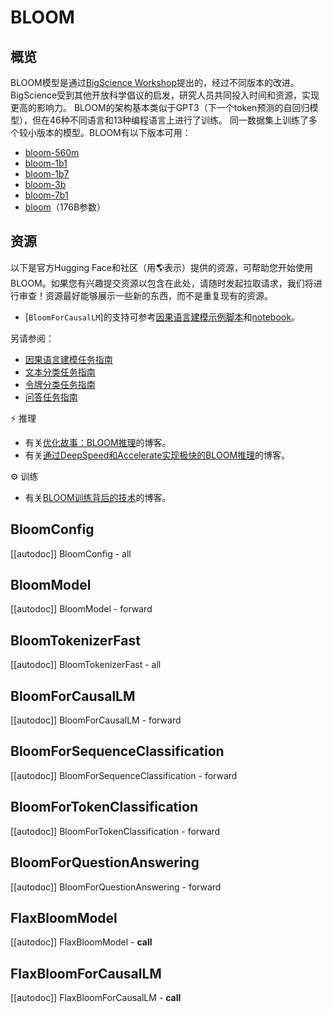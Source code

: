 <!--版权2022️ HuggingFace团队。版权所有。

根据Apache许可证，版本2.0（“许可证”），您不得使用此文件，除非符合许可证的要求。
您可以在以下位置获取许可证的副本：

http://www.apache.org/licenses/LICENSE-2.0

除非适用法律要求或书面同意，本许可证下分发的软件是基于“按原样”发布的，
没有任何形式的明示或暗示担保条件。有关更多详细信息，请参阅许可证。

⚠️请注意，该文件是Markdown文件，但包含特定于我们的doc-builder语法（类似于MDX），可能无法在Markdown查看器中正确显示。

-->

# BLOOM

## 概览

BLOOM模型是通过[BigScience Workshop](https://bigscience.huggingface.co/)提出的，经过不同版本的改进。BigScience受到其他开放科学倡议的启发，研究人员共同投入时间和资源，实现更高的影响力。
BLOOM的架构基本类似于GPT3（下一个token预测的自回归模型），但在46种不同语言和13种编程语言上进行了训练。
同一数据集上训练了多个较小版本的模型。BLOOM有以下版本可用：

- [bloom-560m](https://huggingface.co/bigscience/bloom-560m)
- [bloom-1b1](https://huggingface.co/bigscience/bloom-1b1)
- [bloom-1b7](https://huggingface.co/bigscience/bloom-1b7)
- [bloom-3b](https://huggingface.co/bigscience/bloom-3b)
- [bloom-7b1](https://huggingface.co/bigscience/bloom-7b1)
- [bloom](https://huggingface.co/bigscience/bloom)（176B参数）

## 资源

以下是官方Hugging Face和社区（用🌎表示）提供的资源，可帮助您开始使用BLOOM。如果您有兴趣提交资源以包含在此处，请随时发起拉取请求，我们将进行审查！资源最好能够展示一些新的东西，而不是重复现有的资源。

<PipelineTag pipeline="text-generation"/>

- [`BloomForCausalLM`]的支持可参考[因果语言建模示例脚本](https://github.com/huggingface/transformers/tree/main/examples/pytorch/language-modeling#gpt-2gpt-and-causal-language-modeling)和[notebook](https://colab.research.google.com/github/huggingface/notebooks/blob/main/examples/language_modeling.ipynb)。

另请参阅：
- [因果语言建模任务指南](../tasks/language_modeling)
- [文本分类任务指南](../tasks/sequence_classification)
- [令牌分类任务指南](../tasks/token_classification)
- [问答任务指南](../tasks/question_answering)


⚡️ 推理
- 有关[优化故事：BLOOM推理](https://huggingface.co/blog/bloom-inference-optimization)的博客。
- 有关[通过DeepSpeed和Accelerate实现极快的BLOOM推理](https://huggingface.co/blog/bloom-inference-pytorch-scripts)的博客。

⚙️ 训练
- 有关[BLOOM训练背后的技术](https://huggingface.co/blog/bloom-megatron-deepspeed)的博客。

## BloomConfig

[[autodoc]] BloomConfig
    - all

## BloomModel

[[autodoc]] BloomModel
    - forward

## BloomTokenizerFast

[[autodoc]] BloomTokenizerFast
    - all

## BloomForCausalLM

[[autodoc]] BloomForCausalLM
    - forward

## BloomForSequenceClassification

[[autodoc]] BloomForSequenceClassification
    - forward

## BloomForTokenClassification

[[autodoc]] BloomForTokenClassification
    - forward

## BloomForQuestionAnswering

[[autodoc]] BloomForQuestionAnswering
    - forward

## FlaxBloomModel

[[autodoc]] FlaxBloomModel
    - __call__

## FlaxBloomForCausalLM

[[autodoc]] FlaxBloomForCausalLM
    - __call__